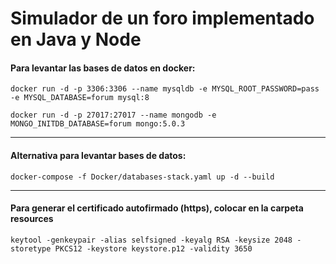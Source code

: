 # Simulador de un foro implementado en Java y Node

#### Para levantar las bases de datos en docker:

``docker run -d -p 3306:3306 --name mysqldb -e MYSQL_ROOT_PASSWORD=pass -e MYSQL_DATABASE=forum mysql:8``

``docker run -d -p 27017:27017 --name mongodb -e MONGO_INITDB_DATABASE=forum mongo:5.0.3``

---

#### Alternativa para levantar bases de datos:

``docker-compose -f Docker/databases-stack.yaml up -d --build``

---

#### Para generar el certificado autofirmado (https), colocar en la carpeta resources

``keytool -genkeypair -alias selfsigned -keyalg RSA -keysize 2048 -storetype PKCS12 -keystore keystore.p12 -validity 3650``